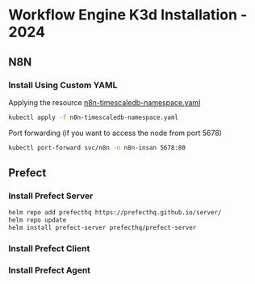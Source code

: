 # Workflow Engine K3d Installation - 2024

## N8N

### Install Using Custom YAML

Applying the resource [n8n-timescaledb-namespace.yaml](./n8n-timescaledb-namespace.yaml)
```sh
kubectl apply -f n8n-timescaledb-namespace.yaml
```

Port forwarding (if you want to access the node from port 5678)
```sh
kubectl port-forward svc/n8n -n n8n-insan 5678:80
```

## Prefect

### Install Prefect Server
```sh
helm repo add prefecthq https://prefecthq.github.io/server/
helm repo update
helm install prefect-server prefecthq/prefect-server
```

### Install Prefect Client

### Install Prefect Agent
